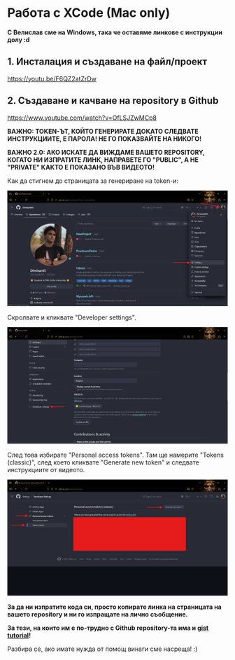# Работа с XCode (Mac only)
**С Велислав сме на Windows, така че оставяме линкове с инструкции долу :d**
## 1. Инсталация и създаване на файл/проект

https://youtu.be/F6QZ2atZrDw

## 2. Създаване и качване на repository в Github

https://www.youtube.com/watch?v=OfLSJZwMCp8

**ВАЖНО: TOKEN-ЪТ, КОЙТО ГЕНЕРИРАТЕ ДОКАТО СЛЕДВАТЕ ИНСТРУКЦИИТЕ, Е ПАРОЛА! НЕ ГО ПОКАЗВАЙТЕ НА НИКОГО!**

**ВАЖНО 2.0: АКО ИСКАТЕ ДА ВИЖДАМЕ ВАШЕТО REPOSITORY, КОГАТО НИ ИЗПРАТИТЕ ЛИНК, НАПРАВЕТЕ ГО "PUBLIC", А НЕ "PRIVATE" КАКТО Е ПОКАЗАНО ВЪВ ВИДЕОТО!**

Как да стигнем до страницата за генериране на token-и:

![](images/image.png)

Скролвате и кликвате "Developer settings".

![](images/image-1.png)

След това избирате "Personal access tokens". Там ще намерите "Tokens (classic)", след което кликвате "Generate new token" и следвате инструкциите от видеото.

![](images/image-2.png)

**За да ни изпратите кода си, просто копирате линка на страницата на вашето repository и ни го изпращате на лично съобщение.**

**За тези, на които им е по-трудно с Github repository-та има и [gist tutorial](../../Gist/Gist-tutorial.md)!**

Разбира се, ако имате нужда от помощ винаги сме насреща! :)